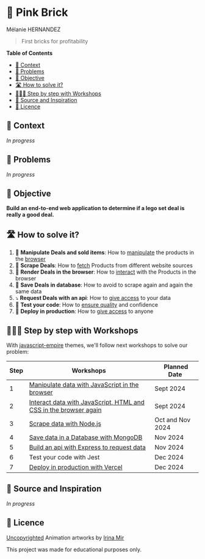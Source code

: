 # 🧱 Pink Brick

Mélanie HERNANDEZ

> First bricks for profitability

<!-- START doctoc generated TOC please keep comment here to allow auto update -->
<!-- DON'T EDIT THIS SECTION, INSTEAD RE-RUN doctoc TO UPDATE -->

**Table of Contents**

- [📱 Context](#-context)
- [🤔 Problems](#-problems)
- [🎯 Objective](#-objective)
- [🛣 How to solve it?](#%F0%9F%9B%A3-how-to-solve-it)
- [👩🏽‍💻 Step by step with Workshops](#%E2%80%8D-step-by-step-with-workshops)
- [🌱 Source and Inspiration](#-source-and-inspiration)
- [📝 Licence](#-licence)

<!-- END doctoc generated TOC please keep comment here to allow auto update -->

## 📱 Context

_In progress_

## 🤔 Problems

_In progress_

## 🎯 Objective

**Build an end-to-end web application to determine if a lego set deal is really a good deal.**

## 🛣 How to solve it?

1. 🧱 **Manipulate Deals and sold items**: How to [manipulate](https://github.com/92bondstreet/javascript-empire/blob/master/themes/1.md#about-javascript) the products in the [browser](https://github.com/92bondstreet/javascript-empire/blob/master/themes/1.md#about-htmlcss)
2. 🧹 **Scrape Deals**: How to [fetch](https://github.com/92bondstreet/javascript-empire/blob/master/themes/2.md#about-nodejs) Products from different website sources
3. 📱 **Render Deals in the browser**: How to [interact](https://github.com/92bondstreet/javascript-empire/blob/master/themes/2.md#about-react) with the Products in the browser
4. 💽 **Save Deals in database**: How to avoid to scrape again and again the same data
5. ⤵️ **Request Deals with an api**: How to [give access](https://github.com/92bondstreet/javascript-empire/blob/master/themes/3.md#about-restful-and-graphql-api) to your data
6. 🐛 **Test your code**: How to [ensure quality](https://github.com/92bondstreet/javascript-empire/blob/master/themes/3.md#about-test-driven-development) and confidence
7. 🚀 **Deploy in production**: How to [give access](https://github.com/92bondstreet/javascript-empire/blob/master/themes/3.md#about-serverless) to anyone

## 👩🏽‍💻 Step by step with Workshops

With [javascript-empire](https://github.com/92bondstreet/javascript-empire#%EF%B8%8F-the-3-themes) themes, we'll follow next workshops to solve our problem:

| Step | Workshops                                                                                            |  Planned Date    |
| ---- | ---------------------------------------------------------------------------------------------------- | ---------------- |
| 1    | [Manipulate data with JavaScript in the browser](./workshops/1-manipulate-javascript.md)             | Sept 2024        |
| 2    | [Interact data with JavaScript, HTML and CSS in the browser again](./workshops/2-interact-js-css.md) | Sept 2024        |
| 3    | [Scrape data with Node.js](./workshops/3-scrape-node.md)                                             | Oct and Nov 2024 |
| 4    | [Save data in a Database with MongoDB](./workshops/4-store-mongodb.md)                               | Nov 2024         |
| 5    | [Build an api with Express to request data](./workshops/5-api-express.md)                            | Nov 2024         |
| 6    | Test your code with Jest                                                                             | Dec 2024         |
| 7    | [Deploy in production with Vercel](./workshops/7-deploy.md)                                          | Dec 2024         |

## 🌱 Source and Inspiration

_In progress_

## 📝 Licence

[Uncopyrighted](http://zenhabits.net/uncopyright/)
Animation artworks by [Irina Mir](https://www.behance.net/irmirx)

This project was made for educational purposes only.
